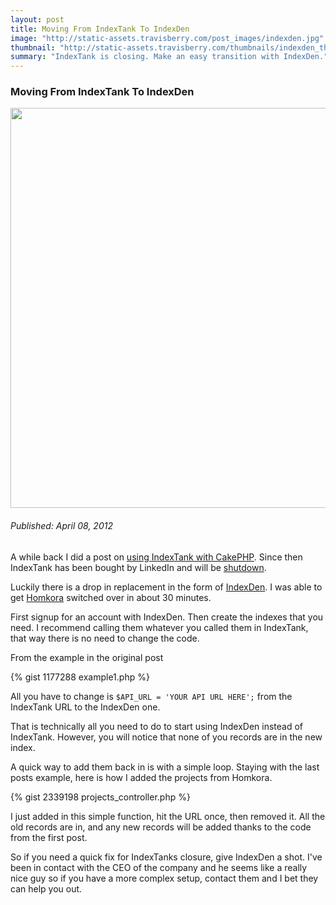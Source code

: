 ```yaml
--- 
layout: post
title: Moving From IndexTank To IndexDen
image: "http://static-assets.travisberry.com/post_images/indexden.jpg"
thumbnail: "http://static-assets.travisberry.com/thumbnails/indexden_thumb.jpg"
summary: "IndexTank is closing. Make an easy transition with IndexDen."
---
```

<article class="post clearfix">
  <h3>Moving From IndexTank To IndexDen</h3>
  <a href="http://s0.geograph.org.uk/geophotos/02/41/96/2419659_06c1d213.jpg" class="postImageLink"><img src="http://static-assets.travisberry.com/post_images/indexden.jpg" alt="" class="thumbnail alignleft" width=640  /></a>
  <h6>Published: April 08, 2012</h6>

A while back I did a post on [using IndexTank with CakePHP](http://www.travisberry.com/2011/02/fast-cakephp-search-with-indextank/). Since then IndexTank has been bought by LinkedIn and will be [shutdown](https://indextank.com/documentation/faq2).

Luckily there is a drop in replacement in the form of [IndexDen](http://indexden.com/). I was able to get [Homkora](http://homkora.com) switched over in about 30 minutes.

First signup for an account with IndexDen. Then create the indexes that you need. I recommend calling them whatever you called them in IndexTank, that way there is no need to change the code.

From the example in the original post

<div class="gistFallback">
{% gist 1177288 example1.php %}
</div>

All you have to change is `$API_URL = 'YOUR API URL HERE';` from the IndexTank URL to the IndexDen one.

That is technically all you need to do to start using IndexDen instead of IndexTank. However, you will notice that none of you records are in the new index.

A quick way to add them back in is with a simple loop. Staying with the last posts example, here is how I added the projects from Homkora.

<div class="gistFallback">
{% gist 2339198 projects_controller.php %}
</div>

I just added in this simple function, hit the URL once, then removed it. All the old records are in, and any new records will be added thanks to the code from the first post.

So if you need a quick fix for IndexTanks closure, give IndexDen a shot. I've been in contact with the CEO of the company and he seems like a really nice guy so if you have a more complex setup, contact them and I bet they can help you out.

</article>